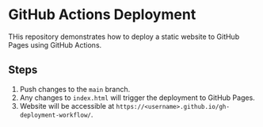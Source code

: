 # GitHub Actions Deployment

THis repository demonstrates how to deploy a static website to GitHub Pages using GitHub Actions.

## Steps

1. Push changes to the `main` branch.
2. Any changes to `index.html` will trigger the deployment to GitHub Pages.
3. Website will be accessible at `https://<username>.github.io/gh-deployment-workflow/`.
